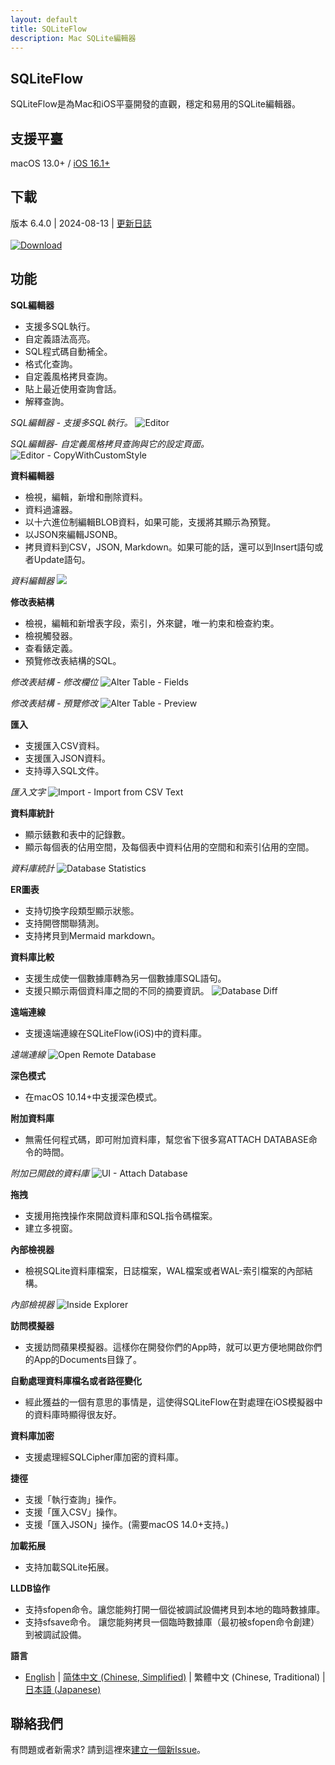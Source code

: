 ```yaml
---
layout: default
title: SQLiteFlow
description: Mac SQLite編輯器
---
```


## SQLiteFlow
SQLiteFlow是為Mac和iOS平臺開發的直觀，穩定和易用的SQLite編輯器。

## 支援平臺
macOS 13.0+ / [iOS 16.1+](iOS)

## 下載
版本 6.4.0 | 2024-08-13 | <a href="ReleaseNotes" target="_blank">更新日誌</a>
<br/><br/>[![Download](macOS/DownloadOnTheMacAppStore.svg)](macappstores://itunes.apple.com/app/id1378587993)


## 功能

**SQL編輯器**

- 支援多SQL執行。
- 自定義語法高亮。
- SQL程式碼自動補全。
- 格式化查詢。
- 自定義風格拷貝查詢。
- 貼上最近使用查詢會話。
- 解釋查詢。

*SQL編輯器 - 支援多SQL執行。*
![Editor](macOS/Editor.png)

*SQL編輯器- 自定義風格拷貝查詢與它的設定頁面。*
![Editor - CopyWithCustomStyle](macOS/CopyWithCustomStyle.png)

**資料編輯器**

- 檢視，編輯，新增和刪除資料。
- 資料過濾器。
- 以十六進位制編輯BLOB資料，如果可能，支援將其顯示為預覽。
- 以JSON來編輯JSONB。
- 拷貝資料到CSV，JSON, Markdown。如果可能的話，還可以到Insert語句或者Update語句。

*資料編輯器*
![](macOS/DataEditor.png)

**修改表結構**

- 檢視，編輯和新增表字段，索引，外來鍵，唯一約束和檢查約束。
- 檢視觸發器。
- 查看錶定義。
- 預覽修改表結構的SQL。

*修改表結構 - 修改欄位*
![Alter Table - Fields](macOS/AlterTable.png)

*修改表結構 - 預覽修改*
![Alter Table - Preview](macOS/AlterPreview.png)

**匯入**
- 支援匯入CSV資料。
- 支援匯入JSON資料。
- 支持導入SQL文件。

*匯入文字*
![Import - Import from CSV Text](macOS/ImportFromCSV.png)

**資料庫統計**
- 顯示錶數和表中的記錄數。
- 顯示每個表的佔用空間，及每個表中資料佔用的空間和和索引佔用的空間。

*資料庫統計*
![Database Statistics](macOS/Statistics.png)

**ER圖表**
- 支持切換字段類型顯示狀態。
- 支持開啓關聯猜測。
- 支持拷貝到Mermaid markdown。

**資料庫比較**
- 支援生成使一個數據庫轉為另一個數據庫SQL語句。
- 支援只顯示兩個資料庫之間的不同的摘要資訊。
![Database Diff](macOS/DatabaseDiff.png)

**遠端連線**
- 支援遠端連線在SQLiteFlow(iOS)中的資料庫。

*遠端連線*
![Open Remote Database](macOS/RemoteConnect.png)

**深色模式**
- 在macOS 10.14+中支援深色模式。

**附加資料庫**
- 無需任何程式碼，即可附加資料庫，幫您省下很多寫ATTACH DATABASE命令的時間。

*附加已開啟的資料庫*
![UI - Attach Database](macOS/AttachDatabase.png)

**拖拽**
- 支援用拖拽操作來開啟資料庫和SQL指令碼檔案。
- 建立多視窗。

**內部檢視器**
- 檢視SQLite資料庫檔案，日誌檔案，WAL檔案或者WAL-索引檔案的內部結構。

*內部檢視器*
![Inside Explorer](macOS/InsideExplorer.png)

**訪問模擬器**
- 支援訪問蘋果模擬器。這樣你在開發你們的App時，就可以更方便地開啟你們的App的Documents目錄了。

**自動處理資料庫檔名或者路徑變化**
- 經此獲益的一個有意思的事情是，這使得SQLiteFlow在對處理在iOS模擬器中的資料庫時顯得很友好。

**資料庫加密**
- 支援處理經SQLCipher庫加密的資料庫。

**捷徑**
- 支援「執行查詢」操作。
- 支援「匯入CSV」操作。
- 支援「匯入JSON」操作。(需要macOS 14.0+支持。)

**加載拓展**
- 支持加載SQLite拓展。

**LLDB協作**
- 支持sfopen命令。讓您能夠打開一個從被調試設備拷貝到本地的臨時數據庫。
- 支持sfsave命令。 讓您能夠拷貝一個臨時數據庫（最初被sfopen命令創建）到被調試設備。

**語言**
- [English](/) \| [简体中文 (Chinese, Simplified)](/zh-Hans) \| 繁體中文 (Chinese, Traditional) \| [日本語 (Japanese)](/ja)

## 聯絡我們
有問題或者新需求? 請到這裡來<a href="https://github.com/SQLiteFlow/SQLiteFlow-Issues/issues" target="_blank">建立一個新Issue</a>。


